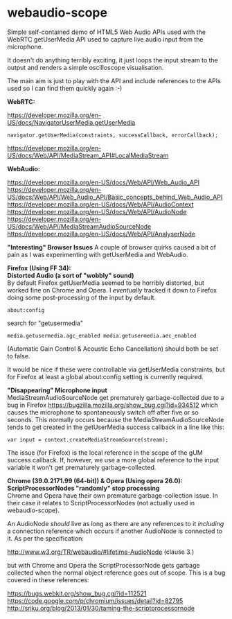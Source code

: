 # webaudio-scope
Simple self-contained demo of HTML5 Web Audio APIs used with the WebRTC getUserMedia API
used to capture live audio input from the microphone.

It doesn't do anything terribly exciting, it just loops the input stream to the
output and renders a simple oscilloscope visualisation.

The main aim is just to play with the API and include references to the APIs used
so I can find them quickly again :-)

**WebRTC:**

https://developer.mozilla.org/en-US/docs/NavigatorUserMedia.getUserMedia
````
navigator.getUserMedia(constraints, successCallback, errorCallback);
````
https://developer.mozilla.org/en-US/docs/Web/API/MediaStream_API#LocalMediaStream

**WebAudio:**

https://developer.mozilla.org/en-US/docs/Web/API/Web_Audio_API  
https://developer.mozilla.org/en-US/docs/Web/API/Web_Audio_API/Basic_concepts_behind_Web_Audio_API  
https://developer.mozilla.org/en-US/docs/Web/API/AudioContext  
https://developer.mozilla.org/en-US/docs/Web/API/AudioNode  
https://developer.mozilla.org/en-US/docs/Web/API/MediaStreamAudioSourceNode  
https://developer.mozilla.org/en-US/docs/Web/API/AnalyserNode  

**"Interesting" Browser Issues**
A couple of browser quirks caused a bit of pain as I was experimenting with getUserMedia and WebAudio.

**Firefox (Using FF 34):**  
__Distorted Audio (a sort of "wobbly" sound)__  
By default Firefox getUserMedia seemed to be horribly distorted, but worked
fine on Chrome and Opera. I *eventually* tracked it down to Firefox doing some
post-processing of the input by default.

````
about:config
````

search for "getusermedia"

````
media.getusermedia.agc_enabled media.getusermedia.aec_enabled
````

(Automatic Gain Control & Acoustic Echo Cancellation) should both be set to false.

It would be nice if these were controllable via getUserMedia constraints, but for
Firefox at least a global about:config setting is currently required.

__"Disappearing" Microphone input__  
MediaStreamAudioSourceNode get prematurely garbage-collected due to a bug in Firefox
 https://bugzilla.mozilla.org/show_bug.cgi?id=934512 which causes the microphone
to spontaneously switch off after five or so seconds. This normally occurs because
the MediaStreamAudioSourceNode tends to get created in the getUserMedia success
callback in a line like this:

````
var input = context.createMediaStreamSource(stream);
````

The issue (for Firefox) is the local reference in the scope of the gUM success
callback. If, however, we use a more global reference to the input variable it
won't get prematurely garbage-collected.

**Chrome (39.0.2171.99 (64-bit)) & Opera (Using opera 26.0):**  
__ScriptProcessorNodes "randomly" stop processing__  
Chrome and Opera have their own premature garbage-collection issue. In their
case it relates to ScriptProcessorNodes (not actually used in webaudio-scope).

An AudioNode *should* live as long as there are any references to it *including*
a connection reference which occurs if another AudioNode is connected to it. As
per the specification:

http://www.w3.org/TR/webaudio/#lifetime-AudioNode (clause 3.)

but with Chrome and Opera the ScriptProcessorNode gets garbage collected when the
normal object reference goes out of scope. This is a bug covered in these references:

https://bugs.webkit.org/show_bug.cgi?id=112521  
https://code.google.com/p/chromium/issues/detail?id=82795  
http://sriku.org/blog/2013/01/30/taming-the-scriptprocessornode

